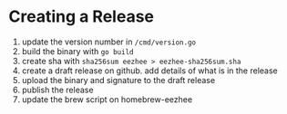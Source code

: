 # Creating a Release

1. update the version number in `/cmd/version.go`
1. build the binary with `go build`
1. create sha with `sha256sum eezhee > eezhee-sha256sum.sha`
1. create a draft release on github.  add details of what is in the release
1. upload the binary and signature to the draft release
1. publish the release
1. update the brew script on homebrew-eezhee

